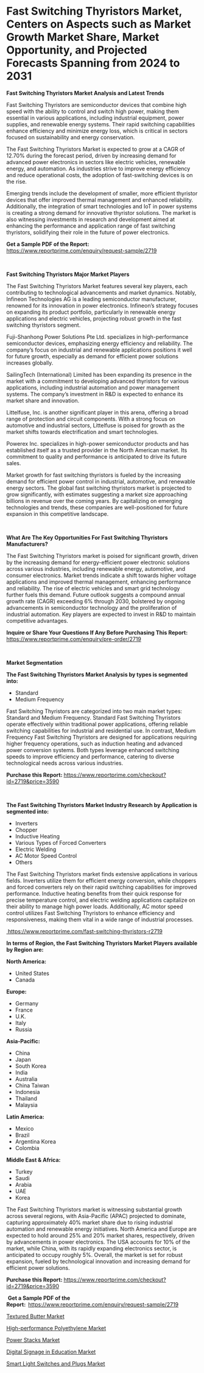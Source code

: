 <p><h1>Fast Switching Thyristors Market, Centers on Aspects such as Market Growth Market Share, Market Opportunity, and Projected Forecasts Spanning from 2024 to 2031</h1></p><p><strong>Fast Switching Thyristors Market Analysis and Latest Trends</strong></p>
<p><p>Fast Switching Thyristors are semiconductor devices that combine high speed with the ability to control and switch high power, making them essential in various applications, including industrial equipment, power supplies, and renewable energy systems. Their rapid switching capabilities enhance efficiency and minimize energy loss, which is critical in sectors focused on sustainability and energy conservation.</p><p>The Fast Switching Thyristors Market is expected to grow at a CAGR of 12.70% during the forecast period, driven by increasing demand for advanced power electronics in sectors like electric vehicles, renewable energy, and automation. As industries strive to improve energy efficiency and reduce operational costs, the adoption of fast-switching devices is on the rise. </p><p>Emerging trends include the development of smaller, more efficient thyristor devices that offer improved thermal management and enhanced reliability. Additionally, the integration of smart technologies and IoT in power systems is creating a strong demand for innovative thyristor solutions. The market is also witnessing investments in research and development aimed at enhancing the performance and application range of fast switching thyristors, solidifying their role in the future of power electronics.</p></p>
<p><strong>Get a Sample PDF of the Report:&nbsp;</strong> <a href="https://www.reportprime.com/enquiry/request-sample/2719?utm_campaign=1087&utm_medium=2&utm_source=Github&utm_content=ia&utm_term=10102024&utm_id=fast-switching-thyristors">https://www.reportprime.com/enquiry/request-sample/2719</a></p>
<p>&nbsp;</p>
<p><strong>Fast Switching Thyristors Major Market Players</strong></p>
<p><p>The Fast Switching Thyristors Market features several key players, each contributing to technological advancements and market dynamics. Notably, Infineon Technologies AG is a leading semiconductor manufacturer, renowned for its innovation in power electronics. Infineon’s strategy focuses on expanding its product portfolio, particularly in renewable energy applications and electric vehicles, projecting robust growth in the fast switching thyristors segment.</p><p>Fuji-Shanhong Power Solutions Pte Ltd. specializes in high-performance semiconductor devices, emphasizing energy efficiency and reliability. The company’s focus on industrial and renewable applications positions it well for future growth, especially as demand for efficient power solutions increases globally.</p><p>SailingTech (International) Limited has been expanding its presence in the market with a commitment to developing advanced thyristors for various applications, including industrial automation and power management systems. The company’s investment in R&D is expected to enhance its market share and innovation.</p><p>Littelfuse, Inc. is another significant player in this arena, offering a broad range of protection and circuit components. With a strong focus on automotive and industrial sectors, Littelfuse is poised for growth as the market shifts towards electrification and smart technologies.</p><p>Powerex Inc. specializes in high-power semiconductor products and has established itself as a trusted provider in the North American market. Its commitment to quality and performance is anticipated to drive its future sales.</p><p>Market growth for fast switching thyristors is fueled by the increasing demand for efficient power control in industrial, automotive, and renewable energy sectors. The global fast switching thyristors market is projected to grow significantly, with estimates suggesting a market size approaching billions in revenue over the coming years. By capitalizing on emerging technologies and trends, these companies are well-positioned for future expansion in this competitive landscape.</p></p>
<p>&nbsp;</p>
<p><strong>What Are The Key Opportunities For Fast Switching Thyristors Manufacturers?</strong></p>
<p><p>The Fast Switching Thyristors market is poised for significant growth, driven by the increasing demand for energy-efficient power electronic solutions across various industries, including renewable energy, automotive, and consumer electronics. Market trends indicate a shift towards higher voltage applications and improved thermal management, enhancing performance and reliability. The rise of electric vehicles and smart grid technology further fuels this demand. Future outlook suggests a compound annual growth rate (CAGR) exceeding 6% through 2030, bolstered by ongoing advancements in semiconductor technology and the proliferation of industrial automation. Key players are expected to invest in R&D to maintain competitive advantages.</p></p>
<p><strong>Inquire or Share Your Questions If Any Before Purchasing This Report:</strong> <a href="https://www.reportprime.com/enquiry/pre-order/2719?utm_campaign=1087&utm_medium=2&utm_source=Github&utm_content=ia&utm_term=10102024&utm_id=fast-switching-thyristors">https://www.reportprime.com/enquiry/pre-order/2719</a></p>
<p>&nbsp;</p>
<p><strong>Market Segmentation</strong></p>
<p><strong>The Fast Switching Thyristors Market Analysis by types is segmented into:</strong></p>
<p><ul><li>Standard</li><li>Medium Frequency</li></ul></p>
<p><p>Fast Switching Thyristors are categorized into two main market types: Standard and Medium Frequency. Standard Fast Switching Thyristors operate effectively within traditional power applications, offering reliable switching capabilities for industrial and residential use. In contrast, Medium Frequency Fast Switching Thyristors are designed for applications requiring higher frequency operations, such as induction heating and advanced power conversion systems. Both types leverage enhanced switching speeds to improve efficiency and performance, catering to diverse technological needs across various industries.</p></p>
<p><strong>Purchase this Report:&nbsp;</strong><a href="https://www.reportprime.com/checkout?id=2719&price=3590&utm_campaign=1087&utm_medium=2&utm_source=Github&utm_content=ia&utm_term=10102024&utm_id=fast-switching-thyristors">https://www.reportprime.com/checkout?id=2719&price=3590</a></p>
<p>&nbsp;</p>
<p><strong>The Fast Switching Thyristors Market Industry Research by Application is segmented into:</strong></p>
<p><ul><li>Inverters</li><li>Chopper</li><li>Inductive Heating</li><li>Various Types of Forced Converters</li><li>Electric Welding</li><li>AC Motor Speed Control</li><li>Others</li></ul></p>
<p><p>The Fast Switching Thyristors market finds extensive applications in various fields. Inverters utilize them for efficient energy conversion, while choppers and forced converters rely on their rapid switching capabilities for improved performance. Inductive heating benefits from their quick response for precise temperature control, and electric welding applications capitalize on their ability to manage high power loads. Additionally, AC motor speed control utilizes Fast Switching Thyristors to enhance efficiency and responsiveness, making them vital in a wide range of industrial processes.</p></p>
<p><a href="https://www.reportprime.com/fast-switching-thyristors-r2719?utm_campaign=1087&utm_medium=2&utm_source=Github&utm_content=ia&utm_term=10102024&utm_id=fast-switching-thyristors">&nbsp;https://www.reportprime.com/fast-switching-thyristors-r2719</a></p>
<p><strong>In terms of Region, the Fast Switching Thyristors Market Players available by Region are:</strong></p>
<p>
    <p> <strong> North America: </strong>
        <ul>
            <li>United States</li>
            <li>Canada</li>
        </ul>
        </p> 
    <p> <strong> Europe: </strong>
        <ul>
            <li>Germany</li>
            <li>France</li>
            <li>U.K.</li>
            <li>Italy</li>
            <li>Russia</li>
        </ul>
        </p> 
    <p> <strong> Asia-Pacific: </strong>
        <ul>
            <li>China</li>
            <li>Japan</li>
            <li>South Korea</li>
            <li>India</li>
            <li>Australia</li>
            <li>China Taiwan</li>
            <li>Indonesia</li>
            <li>Thailand</li>
            <li>Malaysia</li>
        </ul>
        </p> 
    <p> <strong> Latin America: </strong>
        <ul>
            <li>Mexico</li>
            <li>Brazil</li>
            <li>Argentina Korea</li>
            <li>Colombia</li>
        </ul>
        </p> 
    <p> <strong> Middle East & Africa: </strong>
        <ul>
            <li>Turkey</li>
            <li>Saudi</li>
            <li>Arabia</li>
            <li>UAE</li>
            <li>Korea</li>
        </ul>
    </p>
    </p>
<p><p>The Fast Switching Thyristors market is witnessing substantial growth across several regions, with Asia-Pacific (APAC) projected to dominate, capturing approximately 40% market share due to rising industrial automation and renewable energy initiatives. North America and Europe are expected to hold around 25% and 20% market shares, respectively, driven by advancements in power electronics. The USA accounts for 10% of the market, while China, with its rapidly expanding electronics sector, is anticipated to occupy roughly 5%. Overall, the market is set for robust expansion, fueled by technological innovation and increasing demand for efficient power solutions.</p></p>
<p><strong>Purchase this Report: </strong><a href="https://www.reportprime.com/checkout?id=2719&price=3590&utm_campaign=1087&utm_medium=2&utm_source=Github&utm_content=ia&utm_term=10102024&utm_id=fast-switching-thyristors">https://www.reportprime.com/checkout?id=2719&price=3590</a></p>
<p>&nbsp;<strong>Get a Sample PDF of the Report:&nbsp;&nbsp;</strong><a href="https://www.reportprime.com/enquiry/request-sample/2719?utm_campaign=1087&utm_medium=2&utm_source=Github&utm_content=ia&utm_term=10102024&utm_id=fast-switching-thyristors">https://www.reportprime.com/enquiry/request-sample/2719</a></p>
<p><strong></strong></p>
<p><p><a href="https://issuu.com/reportprime-2/docs/textured-butter-market-size-2030.pp_876660c7968f15?utm_campaign=1087&utm_medium=2&utm_source=Github&utm_content=ia&utm_term=10102024&utm_id=fast-switching-thyristors">Textured Butter Market</a></p><p><a href="https://www.linkedin.com/pulse/insights-high-performance-polyethylene-market-size-which-expanding-leyze?utm_campaign=1087&utm_medium=2&utm_source=Github&utm_content=ia&utm_term=10102024&utm_id=fast-switching-thyristors">High-performance Polyethylene Market</a></p><p><a href="https://github.com/abbiewimld/Market-Research-Report-List-1/blob/main/power-stacks-market.md?utm_campaign=1087&utm_medium=2&utm_source=Github&utm_content=ia&utm_term=10102024&utm_id=fast-switching-thyristors">Power Stacks Market</a></p><p><a href="https://github.com/MCGEE-CRANECaitlyn/Market-Research-Report-List-1/blob/main/digital-signage-in-education-market.md?utm_campaign=1087&utm_medium=2&utm_source=Github&utm_content=ia&utm_term=10102024&utm_id=fast-switching-thyristors">Digital Signage in Education Market</a></p><p><a href="https://www.linkedin.com/pulse/digital-transformation-smart-light-switches-plugs-industry-market-phvle?utm_campaign=1087&utm_medium=2&utm_source=Github&utm_content=ia&utm_term=10102024&utm_id=fast-switching-thyristors">Smart Light Switches and Plugs Market</a></p></p>
